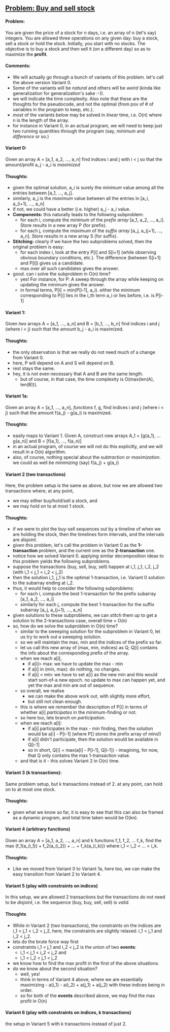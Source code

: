 ## [Problem: Buy and sell stock](https://leetcode.com/problems/best-time-to-buy-and-sell-stock/)
#### Problem:
You are given the price of a stock for n days, i.e. an array 
of n (let's say) integers. 
You are allowed three operations on any given day: buy a stock, 
sell a stock or hold the stock. Initially, you start with no 
stocks. The objective is to buy a stock and then sell it 
(on a different day) so as to maximize the **profit**. 

#### Comments:
- We will actually go through a bunch of variants of this problem.
let's call the above version Variant 0.
- Some of the variants will be _natural_ and others will be _weird_
(kinda like generalization for generalization's sake :-)).
- we will indicate the time complexity. Also note that these are 
the thoughts for the pseudocode, and not the optimal (from pov 
of # of variables in the program to keep, etc.).
- _most_ of the variants below may be solved in _linear_ time, 
i.e. O(n) where n is the length of the array.
- for instance in Variant 0, in an actual program, we will 
need to keep just two running quantities through the program 
(say, _minimum_ and _difference_ or so.)

#### Variant 0:
Given an array A = [a_1, a_2, ..., a_n] find indices i and j with 
i < j so that the amount/profit a_j - a_i is _maximized_

#### Thoughts:
- given the optimal solution, a_i is surely the _minimum_ value 
among all the entries between [a_1, ..., a_j].
- similarly, a_j is the _maximum_ value between all the entries 
in [a_i, a_(i+1), ..., a_n]
- if not, we could have a better (i.e. higher) a_j - a_i value.
- **Components:** this naturally leads to the following subproblem:
    - for each i, compute the _minimum_ of the _prefix array_
    [a_1, a_2, ..., a_i]. Store results in a new array P 
    (for prefix).
    - for each j, compute the _maximum_ of the _suffix array_
    [a_j, a_(j+1), ..., a_n]. Store results in a new array S 
    (for suffix).
- **Stitching:** clearly if we have the two subproblems solved, then the original 
problem is easy:
    - for each index i, look at the entry P[i] and S[i+1] (while 
    observing obvious boundary conditions, etc.). The difference
    (between S[i+1] and P[i]) gives us a candidate.
    - max over all such candidates gives the answer. 
- good. can i solve the subproblem in O(n) time?
    - yes! For instance, for P: A sweep through the array while
    keeping on updating the minimum gives the answer. 
    - in formal terms, P[i] = min(P[i-1], a_i). either the minimum 
    corresponding to P[i] lies in the i_th term a_i or lies 
    before, i.e. is P[i-1]

#### Variant 1:
Given _two_ arrays A = [a_1, ..., a_n] and B = [b_1, ..., b_n]
find indices i and j (where i < j) such that the amount b_j - a_i is maximized.

#### Thoughts:
- the only observation is that we really do not need much of a change
from Variant 0. 
- here, P will depend on A and S will depend on B.
- rest stays the same. 
- hey, it is not even necessary that A and B are the same length.
    - but of course, in that case, the time complexity is 
    O(max(len(A), len(B))).
    
#### Variant 1a:
Given an array A = [a_1, ..., a_n], _functions_ f, g, 
find indices i and j (where i < j)
such that the amount f(a_j) - g(a_i) is maximized. 

#### Thoughts:
- easily maps to Variant 1. Given A, construct new arrays 
A_1 = [g(a_1), ... g(a_n)] and B = [f(a_1), ..., f(a_n)]
- in an actual program, of course we will not do this explicitly, 
and we will result in a O(n) algorithm.
- also, of course, nothing special about the _subtraction_ or 
_maximization_. we could as well be _minimizing_ (say)
f(a_j) + g(a_i)

#### Variant 2 (two transactions)
Here, the problem setup is the same as above, but now we are 
allowed _two_ transactions where, at any point,
- we may either buy/hold/sell a stock, and
- we may hold on to at most 1 stock. 

#### Thoughts:
- if we were to plot the buy-sell sequences out by a timeline
of when we are holding the stock, then the timelines form 
intervals, and the intervals are _disjoint_. 
- given this problem, let's call the problem in Variant 0 as
 the **1-transaction** problem, and the current one as the 
 **2-transaction** one.
- notice how we solved Variant 0. applying similar decomposition 
ideas to this problem yields the following subproblems. 
- suppose the transactions (buy, sell, buy, sell) happen at 
 i_1, j_1, i_2, j_2 (with i_1 < j_1 < i_2 < j_2)
- then the solution i_1, j_1 is the optimal 1-transaction, i.e. 
Variant 0 solution to the subarray ending at i_2. 
- thus, it would help to consider the following subproblems:
    - for each i, compute the best 1-transaction for the prefix 
    subarray [a_1, a_2, ..., a_i]
    - similarly for each j, compute the best 1-transaction for the
    suffix subarray [a_j, a_(j+1), ..., a_n]
- given solutions to these subproblems, we can _stitch_ them up to 
get a solution to the 2-transactions case, overall time = O(n)
- so, how do we solve the subproblem in O(n) time?
    - similar to the sweeping solution for the subproblem in 
    Variant 0, let us try to work out a sweeping solution.
    - so we will maintain the max, min and the indices of the 
    prefix so far. 
    - let us call this new array of (max, min, indices) as Q;
    Q[i] contains the info about the corresponding prefix of
    the array. 
    - when we reach a[i], 
        - if a[i]> max: we have to update the max - min
        - if a[i] in (min, max): do nothing, no changes.
        - if a[i] < min: we have to set a[i] as the new min
        and this would start sort-of-a new epoch. no update to
         max can happen yet, and yet the max and min are out 
         of sequence. 
    - so overall, we realise 
        - we can make the above work out, with slightly more 
        effort, 
        - but still not clean enough.
    - this is where we remember the description of P[i] in terms
    of whether a[i] _participates_ in the minimum-finding or not.
    - so here too, lets branch on _participation_.
    - when we reach a[i]:
        - if a[i] participates in the max - min finding, then the
        solution would be a[i] - P[i-1] (where P[] stores the 
        prefix array of mins!)
        - if a[i] didn't participate, then the solution would be 
        available in Q[i-1]
        - so in short, Q[i] = max(a[i] - P[i-1], Q[i-1]) - imagining, 
        for now, that Q only contains the max 1-transaction value. 
    - and that is it - this solves Variant 2 in O(n) time.

#### Variant 3 (k transactions):
Same problem setup, but k transactions instead of 2. at any point, 
can hold on to at most one stock. 

#### Thoughts:
- given what we know so far, it is easy to see that this can 
also be framed as a dynamic program, and total time taken 
would be O(kn). 

#### Variant 4 (arbitrary functions)
Given an array A = [a_1, a_2, ..., a_n] and k functions
f_1, f_2, ... f_k, find the 
max (f_1(a_(i_1)) + f_2(a_(i_2)) + ... + f_k(a_(i_k))) 
where i_1 < i_2 < ... < i_k. 

#### Thoughts:
- Like we moved from Variant 0 to Variant 1a, here too, we
can make the easy transition from Variant 2 to Variant 4. 

#### Variant 5 (play with constraints on indices)
In this setup, we are allowed 2 transactions but the transactions
do not need to be _disjoint_, i.e. the sequence (buy, buy, sell, sell)
is _valid_. 

#### Thoughts
- While in Variant 2 (two transactions), the constraints on the 
indices are i_1 < j_1 < i_2 < j_2, here, the constraints are 
slightly relaxed: i_1 < j_1 and i_2 < j_2. 
- lets do the brute force way first
- constraints i_1 < j_1 and i_2 < j_2 is the union of two 
  **events**: 
    - i_1 < j_1 < i_2 < j_2 and 
    - i_1 < i_2 < j_1 < j_2
- we know how to find the max profit in the first of the above
situations. 
- do we know about the second situation? 
    - well, yes!
    - think in terms of Variant 4 above, where we are essentially
    maximizing - a(i_1) - a(i_2) + a(j_1) + a(j_2) with 
    these indices being in order. 
    - so for both of the **events** described above, we may 
    find the max profit in O(n)

#### Variant 6 (play with constraints on indices, k transactions)
the setup in Variant 5 with k transactions instead of just 2. 

